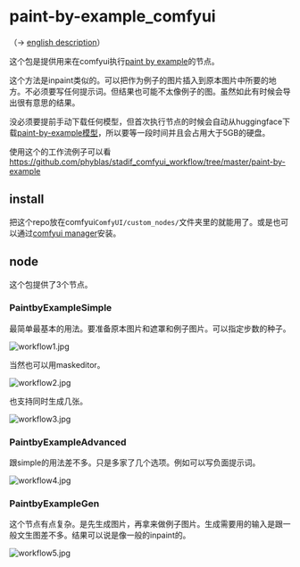 # paint-by-example_comfyui

（→ [english description](https://github-com.translate.goog/phyblas/paint-by-example_comfyui/blob/master/README.md?_x_tr_sl=zh-CN&_x_tr_tl=en&_x_tr_hl=zh-CN&_x_tr_pto=wapp)）

这个包是提供用来在comfyui执行[paint by example](https://github.com/Fantasy-Studio/Paint-by-Example)的节点。

这个方法是inpaint类似的。可以把作为例子的图片插入到原本图片中所要的地方。不必须要写任何提示词。但结果也可能不太像例子的图。虽然如此有时候会导出很有意思的结果。

没必须要提前手动下载任何模型，但首次执行节点的时候会自动从huggingface下载[paint-by-example模型](https://huggingface.co/Fantasy-Studio/Paint-by-Example)，所以要等一段时间并且会占用大于5GB的硬盘。

使用这个的工作流例子可以看 https://github.com/phyblas/stadif_comfyui_workflow/tree/master/paint-by-example


## install

把这个repo放在comfyui`ComfyUI/custom_nodes/`文件夹里的就能用了。或是也可以通过[comfyui manager](https://github.com/ltdrdata/ComfyUI-Manager)安装。


## node

这个包提供了3个节点。

### PaintbyExampleSimple

最简单最基本的用法。要准备原本图片和遮罩和例子图片。可以指定步数的种子。

![workflow1.jpg](https://github.com/phyblas/stadif_comfyui_workflow/blob/master/paint-by-example/workflow1.jpg)

当然也可以用maskeditor。

![workflow2.jpg](https://github.com/phyblas/stadif_comfyui_workflow/blob/master/paint-by-example/workflow2.jpg)

也支持同时生成几张。

![workflow3.jpg](https://github.com/phyblas/stadif_comfyui_workflow/blob/master/paint-by-example/workflow3.jpg)


### PaintbyExampleAdvanced

跟simple的用法差不多。只是多家了几个选项。例如可以写负面提示词。

![workflow4.jpg](https://github.com/phyblas/stadif_comfyui_workflow/blob/master/paint-by-example/workflow4.jpg)

### PaintbyExampleGen

这个节点有点复杂。是先生成图片，再拿来做例子图片。生成需要用的输入是跟一般文生图差不多。结果可以说是像一般的inpaint的。

![workflow5.jpg](https://github.com/phyblas/stadif_comfyui_workflow/blob/master/paint-by-example/workflow5.jpg)